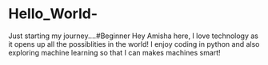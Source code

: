 # Hello_World-
Just starting my journey....#Beginner
Hey Amisha here, I love technology as it opens up all the possiblities in the world!
I enjoy coding in python and also exploring machine learning so that I can makes machines smart!
